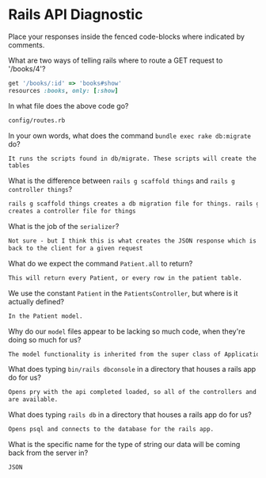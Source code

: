 # Rails API Diagnostic

Place your responses inside the fenced code-blocks where indicated by comments.


What are two ways of telling rails where to route a GET request to '/books/4'?

```rb
get '/books/:id' => 'books#show'
resources :books, only: [:show]
```

In what file does the above code go?

```md
config/routes.rb
```

In your own words, what does the command `bundle exec rake db:migrate` do?

```md
It runs the scripts found in db/migrate. These scripts will create the database
tables
```

What is the difference between `rails g scaffold things` and
`rails g controller things`?

```md
rails g scaffold things creates a db migration file for things. rails g controller things
creates a controller file for things
```

What is the job of the `serializer`?

```md
Not sure - but I think this is what creates the JSON response which is sent
back to the client for a given request
```

What do we expect the command `Patient.all` to return?

```md
This will return every Patient, or every row in the patient table.
```

We use the constant `Patient` in the `PatientsController`, but where is it
actually defined?

```md
In the Patient model.
```

Why do our `model` files appear to be lacking so much code, when they're doing
so much for us?

```md
The model functionality is inherited from the super class of ApplicationRecord
```

What does typing `bin/rails dbconsole` in a directory that houses a rails app do for
us?

```md
Opens pry with the api completed loaded, so all of the controllers and models
are available.
```

What does typing `rails db` in a directory that houses a rails app do for us?

```md
Opens psql and connects to the database for the rails app.
```

What is the specific name for the type of string our data will be coming back
from the server in?

```md
JSON
```
